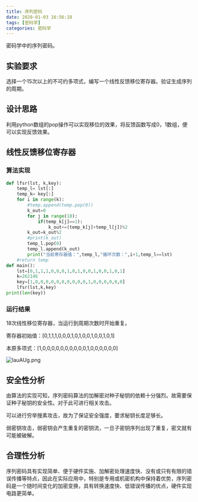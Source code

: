 ```yaml
---
title: 序列密码
date: 2020-01-03 16:56:18
tags: [密码学]
categories: 密码学
---
```


密码学中的序列密码。

<!--more-->

## 实验要求

选择一个15次以上的不可约多项式，编写一个线性反馈移位寄存器。验证生成序列的周期。

## 设计思路

利用python数组的pop操作可以实现移位的效果，将反馈函数写成0，1数组，便可以实现反馈效果。

## 线性反馈移位寄存器

### 算法实现

```python
def lfsr(lst, k,key):
    temp_l= lst[:]
    temp_k= key[:]
    for i in range(k):
        #temp.append(temp.pop(0))
        k_out=0
        for j in range(18):
            if(temp_k[j]==1):
                k_out+=(temp_k[j]+temp_l[j])%2
        k_out=k_out%2
        #print(k_out)
        temp_l.pop(0)
        temp_l.append(k_out)
        print("当前寄存器值：",temp_l,"循环次数：",i+1,temp_l==lst)
    #return temp
def main():
    lst=[0,1,1,1,0,0,0,1,0,1,0,0,1,0,0,1,0,1]
    k=262146
    key=[1,0,0,0,0,0,0,0,0,0,0,1,0,0,0,0,0,0]
    lfsr(lst,k,key)
print(len(key))

```

### 运行结果

18次线性移位寄存器，当运行到周期次数时开始重复。

寄存器初始值：[0,1,1,1,0,0,0,1,0,1,0,0,1,0,0,1,0,1]

本原多项式：[1,0,0,0,0,0,0,0,0,0,0,1,0,0,0,0,0,0]

![lauAUg.png](https://s2.ax1x.com/2020/01/03/lauAUg.png)

## 安全性分析

由算法的实现可知，序列密码算法的加解密对种子秘钥的依赖十分强烈。故需要保证种子秘钥的安全性。对于此可进行相关攻击。

可以进行穷举搜素攻击，故为了保证安全强度，要求秘钥长度足够长。

弱密钥攻击，弱密钥会产生重复的密钥流，一旦子密钥序列出现了重复，密文就有可能被破解。

## 合理性分析

序列密码具有实现简单、便于硬件实施、加解密处理速度快、没有或只有有限的错误传播等特点，因此在实际应用中，特别是专用或机密机构中保持着优势，序列密码是一个随时间变化的加密变换，具有转换速度快、低错误传播的优点，硬件实现电路更简单。

